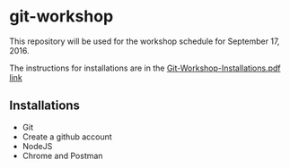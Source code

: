 # git-workshop

This repository will be used for the workshop schedule for September 17, 2016.

The instructions for installations are in the [Git-Workshop-Installations.pdf link](https://github.com/codenorman/git-workshop/blob/master/Git-Workshop-Installations.pdf)

## Installations
* Git
* Create a github account
* NodeJS
* Chrome and Postman

